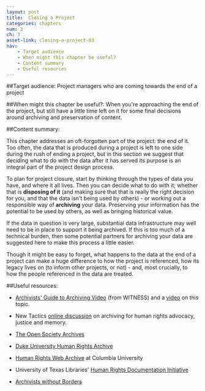```yaml
---
layout: post
title:  Closing a Project
categories: chapters
num: 3
ch: 3
asset-link: closing-a-project-03
nav: 
    - Target audience
    - When might this chapter be useful? 
    - Content summary
    - Useful resources
---
```


##<span id="target-audience">Target audience</span>:
Project managers who are coming towards the end of a project 

##<span id="when-might-this-chapter-be-useful?">When might this chapter be useful?</span>:
When you're approaching the end of the project, but still have a little time left on it for some final decisions around archiving and preservation of content. 

##<span id="content-summary">Content summary</span>:

This chapter addresses an oft-forgotten part of the project: the end of it. Too often, the data that is produced during a project is left to one side during the rush of ending a project, but in this section we suggest that deciding what to do with the data after it has served its purpose is an integral part of the project design process. 

To plan for project closure, start by thinking through the types of data you have, and where it all lives. Then you can decide what to do with it; whether that is **disposing of it** (and making sure that that is really the right decision for you, and that the data isn't being used by others) - or working out a responsible way of **archiving** your data. Preserving your information has the potential to be used by others, as well as bringing historical value.

If the data in question is very large, substantial data infrastructure may well need to be in place to support it being archived. If this is too much of a technical burden, then some potential partners for archiving your data are suggested here to make this process a little easier. 

Though it might be easy to forget, what happens to the data at the end of a project can make a huge difference to how the project is referenced, how its legacy lives on (to inform other projects, or not) - and, most crucially, to how the people referenced in the data are treated.

##<span id="useful-resources">Useful resources</span>:

* [Archivists' Guide to Archiving Video](http://archiveguide.witness.org/) (from WITNESS) and a [video](http://blog.witness.org/2014/10/video-series-archiving-and-preservation-activists/) on this topic.

* New Tactics [online discussion](https://www.newtactics.org/conversation/archiving-human-rights-advocacy-justice-and-memory) on archiving for human rights advocacy, justice and memory. 
 
* [The Open Society Archives](http://www.osaarchivum.org/)

* [Duke University Human Rights Archive](http://library.duke.edu/rubenstein/human-rights/)

* [Human Rights Web Archive](http://hrwa.cul.columbia.edu/) at Columbia University 

* University of Texas Libraries' [Human Rights Documentation Initiative](http://www.lib.utexas.edu/hrdi) 

* [Archivists without Borders](http://www.arxivers.org/en/asf_internacional.php)